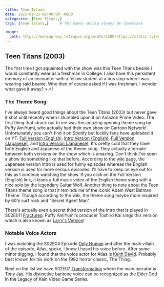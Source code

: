 ```yaml
---
title: Teen Titans
date: 2025-01-25 08:00:00 -0800
categories: [Teen Titans,]
tags: [teen titans,]     # TAG names should always be lowercase

image:
  path: https://mediaproxy.tvtropes.org/width/1200/https://static.tvtropes.org/pmwiki/pub/images/teen_titans_tv_series.png
---
```


## Teen Titans (2003)

The first time I got aquainted with the show was this Teen Titans beanie I would constantly wear as a freshman in College. I also have this persistent memory of an encounter with a fellow student at a bus stop when I was wearing said beanie. Who then of course asked if I was freshman. I wonder what gave it away? >.<! 

### The Theme Song
I've always heard good things about the Teen Titans (2003) but never gave it shot until recently when I stumbled upon it on Amazon Prime Video. The first thing that struck out to me was the amazing opening theme song by Puffy AmiYumi, who actually had their own show on Cartoon Network! Unfortunately you can't find it on Spotify but luckily fans have uploaded it on YT. [Full Version (English)](https://www.youtube.com/watch?v=xhhOMceBJv8&ab_channel=barrywroteit), [Intro Version (English)](https://www.youtube.com/watch?v=yL75mtNZ6PA&ab_channel=WarnerBros.Classics), [Full Version (Japanese)](https://www.youtube.com/watch?v=99smB48A9U8&ab_channel=SakiRose), and [Intro Version (Japanese)](https://www.youtube.com/watch?v=Z3N3pHGqIS0&ab_channel=Ben10Petya). It's pretty cool that they have both English and Japanese of the theme song. They actually alternate between both versions on the show which is amazing. Don't think I've seen a show do something like that before. According to the [wiki page](https://teentitans.fandom.com/wiki/Theme_Song), the Japanese version intro is used for funny episodes whereas the English version is used for more serious episodes. I'll have to keep an eye out for this as I continue watching the show. If you click on the Full Version (English) link, it leads a full music video of the English theme song with a nice solo by the legendary Guitar Wolf. Another thing to note about the Teen Titans theme song is that it reminds me of the iconic Adam West Batman Theme. Though according to the wiki, the theme song maybe more inspired by 60's surf rock and "Secret Agent Man".

There's actually even a secret third version of the intro that is played in S02E011 [Fractured](https://teentitans.fandom.com/wiki/Fractured). Puffy AmiYumi's producer Toshiro Kai sings this version which is also known as [Larry's Version](https://www.youtube.com/watch?v=Z3xzBmVRZDc&ab_channel=TeenTitansClips)! 


### Notable Voice Actors

I was watching the S02E04 Episode [Only Human](https://teentitans.fandom.com/wiki/Only_Human) and after the main villain of the episode, Atlas, spoke, I knew I heard his voice before. After some minor digging, I found that the voice actor for Atlas is [Keith David](https://www.imdb.com/name/nm0202966/). Probably best known for his work on the 1982 horror classic, The Thing.

Next on the list we have S02E07 [Transformation](https://teentitans.fandom.com/wiki/Transformation) where the main narrator is [Tony Jay](https://en.wikipedia.org/wiki/Tony_Jay). His distinctive baritone voice can be recognized as the Elder God in the Legacy of Kain Video Game Series.  

<script src="https://giscus.app/client.js"
        data-repo="pkfamily/pkfamily.github.io"
        data-repo-id="R_kgDONjDBxQ"
        data-category="General"
        data-category-id="DIC_kwDONjDBxc4Clntm"
        data-mapping="pathname"
        data-strict="0"
        data-reactions-enabled="1"
        data-emit-metadata="0"
        data-input-position="bottom"
        data-theme="dark"
        data-lang="en"
        crossorigin="anonymous"
        async>
</script>
